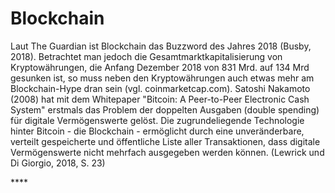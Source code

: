 # Blockchain

Laut The Guardian ist Blockchain das Buzzword des Jahres 2018 \(Busby, 2018\). Betrachtet man jedoch die Gesamtmarktkapitalisierung von Kryptowährungen, die Anfang Dezember 2018 von 831 Mrd. auf 134 Mrd gesunken ist, so muss neben den Kryptowährungen auch etwas mehr am Blockchain-Hype dran sein \(vgl. coinmarketcap.com\). Satoshi Nakamoto \(2008\) hat mit dem Whitepaper "Bitcoin: A Peer-to-Peer Electronic Cash System" erstmals das Problem der doppelten Ausgaben \(double spending\) für digitale Vermögenswerte gelöst. Die zugrundeliegende Technologie hinter Bitcoin - die Blockchain - ermöglicht durch eine unveränderbare, verteilt gespeicherte und öffentliche Liste aller Transaktionen, dass digitale Vermögenswerte nicht mehrfach ausgegeben werden können. \(Lewrick und Di Giorgio, 2018, S. 23\)

\*\*\*\*

